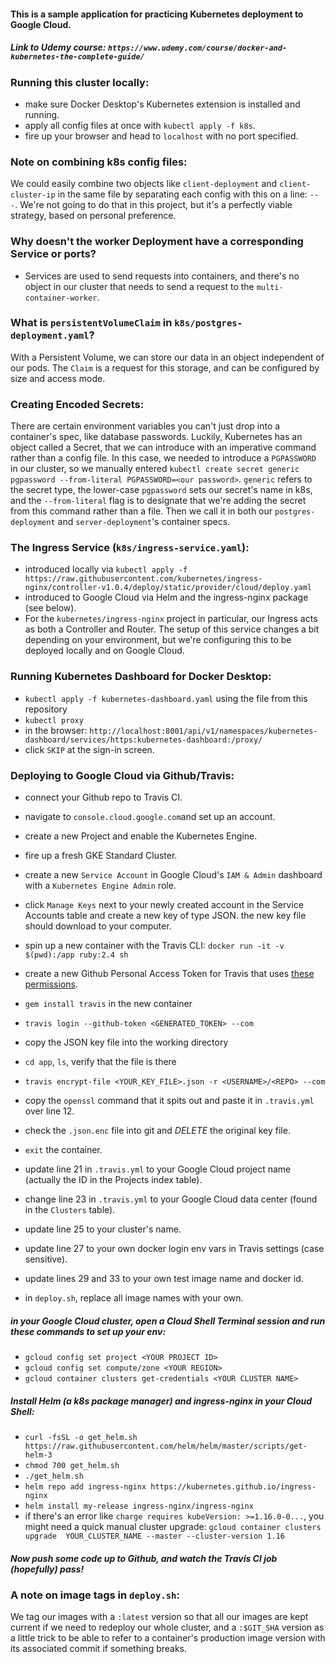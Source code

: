#### This is a sample application for practicing Kubernetes deployment to Google Cloud.
##### Link to Udemy course: `https://www.udemy.com/course/docker-and-kubernetes-the-complete-guide/`

### Running this cluster locally:  
- make sure Docker Desktop's Kubernetes extension is installed and running.
- apply all config files at once with `kubectl apply -f k8s`.
- fire up your browser and head to `localhost` with no port specified.

### Note on combining k8s config files:  
We could easily combine two objects like `client-deployment` and `client-cluster-ip` in the same file by separating each config with this on a line: `---`. We're not going to do that in this project, but it's a perfectly viable strategy, based on personal preference.  

### Why doesn't the worker Deployment have a corresponding Service or ports?  
- Services are used to send requests into containers, and there's no object in our cluster that needs to send a request to the `multi-container-worker`.

### What is `persistentVolumeClaim` in `k8s/postgres-deployment.yaml`?  
With a Persistent Volume, we can store our data in an object independent of our pods. The `Claim` is a request for this storage, and can be configured by size and access mode.

### Creating Encoded Secrets:  
There are certain environment variables you can't just drop into a container's spec, like database passwords. Luckily, Kubernetes has an object called a Secret, that we can introduce with an imperative command rather than a config file. In this case, we needed to introduce a `PGPASSWORD` in our cluster, so we manually entered `kubectl create secret generic pgpassword --from-literal PGPASSWORD=<our password>`. `generic` refers to the secret type, the lower-case `pgpassword` sets our secret's name in k8s, and the `--from-literal` flag is to designate that we're adding the secret from this command rather than a file. Then we call it in both our `postgres-deployment` and `server-deployment`'s container specs.   

### The Ingress Service (`k8s/ingress-service.yaml`):  
- introduced locally via `kubectl apply -f https://raw.githubusercontent.com/kubernetes/ingress-nginx/controller-v1.0.4/deploy/static/provider/cloud/deploy.yaml`
- introduced to Google Cloud via Helm and the ingress-nginx package (see below).
- For the `kubernetes/ingress-nginx` project in particular, our Ingress acts as both a Controller and Router. The setup of this service changes a bit depending on your environment, but we're configuring this to be deployed locally and on Google Cloud.

### Running Kubernetes Dashboard for Docker Desktop:  
- `kubectl apply -f kubernetes-dashboard.yaml` using the file from this repository
- `kubectl proxy`
- in the browser: `http://localhost:8001/api/v1/namespaces/kubernetes-dashboard/services/https:kubernetes-dashboard:/proxy/`
- click `SKIP` at the sign-in screen.

### Deploying to Google Cloud via Github/Travis:  
- connect your Github repo to Travis CI.

- navigate to `console.cloud.google.com`and set up an account.
- create a new Project and enable the Kubernetes Engine.
- fire up a fresh GKE Standard Cluster.
- create a new `Service Account` in Google Cloud's `IAM & Admin` dashboard with a `Kubernetes Engine Admin` role.
- click `Manage Keys` next to your newly created account in the Service Accounts table and create a new key of type JSON. the new key file should download to your computer.

- spin up a new container with the Travis CLI: `docker run -it -v $(pwd):/app ruby:2.4 sh`
- create a new Github Personal Access Token for Travis that uses [these permissions](https://docs.travis-ci.com/user/github-oauth-scopes/#repositories-on-httpstravis-cicom-private-and-public).
- `gem install travis` in the new container
- `travis login --github-token <GENERATED_TOKEN> --com`
- copy the JSON key file into the working directory
- `cd app`, `ls`, verify that the file is there
- `travis encrypt-file <YOUR_KEY_FILE>.json -r <USERNAME>/<REPO> --com`
- copy the `openssl` command that it spits out and paste it in `.travis.yml` over line 12.
- check the `.json.enc` file into git and _DELETE_ the original key file.
- `exit` the container.

- update line 21 in `.travis.yml` to your Google Cloud project name (actually the ID in the Projects index table).
- change line 23 in `.travis.yml` to your Google Cloud data center (found in the `Clusters` table).
- update line 25 to your cluster's name.
- update line 27 to your own docker login env vars in Travis settings (case sensitive).
- update lines 29 and 33 to your own test image name and docker id.
- in `deploy.sh`, replace all image names with your own.  

##### in your Google Cloud cluster, open a Cloud Shell Terminal session and run these commands to set up your env: 
- `gcloud config set project <YOUR PROJECT ID>`
- `gcloud config set compute/zone <YOUR REGION>`
- `gcloud container clusters get-credentials <YOUR CLUSTER NAME>`

##### Install Helm (a k8s package manager) and ingress-nginx in your Cloud Shell:
- `curl -fsSL -o get_helm.sh https://raw.githubusercontent.com/helm/helm/master/scripts/get-helm-3`
- `chmod 700 get_helm.sh`
- `./get_helm.sh`
- `helm repo add ingress-nginx https://kubernetes.github.io/ingress-nginx`
- `helm install my-release ingress-nginx/ingress-nginx`
- if there's an error like `charge requires kubeVersion: >=1.16.0-0...`,
  you might need a quick manual cluster upgrade:
  `gcloud container clusters upgrade  YOUR_CLUSTER_NAME --master --cluster-version 1.16`

##### _Now push some code up to Github, and watch the Travis CI job (hopefully) pass!_

### A note on image tags in `deploy.sh`:  
We tag our images with a `:latest` version so that all our images are kept current if we need to redeploy our whole cluster, and a `:$GIT_SHA` version as a little trick to be able to refer to a container's production image version with its associated commit if something breaks.